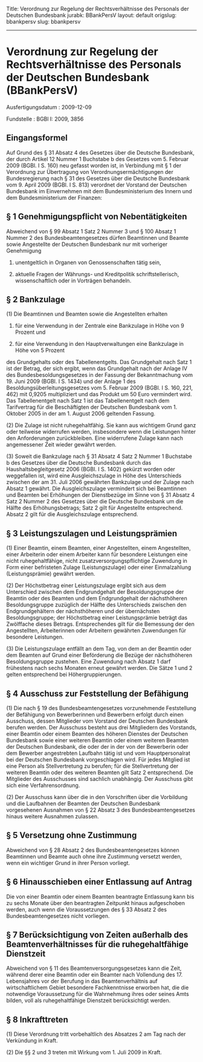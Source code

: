 Title: Verordnung zur Regelung der Rechtsverhältnisse des Personals der Deutschen
  Bundesbank
jurabk: BBankPersV
layout: default
origslug: bbankpersv
slug: bbankpersv

---

# Verordnung zur Regelung der Rechtsverhältnisse des Personals der Deutschen Bundesbank (BBankPersV)

Ausfertigungsdatum
:   2009-12-09

Fundstelle
:   BGBl I: 2009, 3856


## Eingangsformel

Auf Grund des § 31 Absatz 4 des Gesetzes über die Deutsche Bundesbank,
der durch Artikel 12 Nummer 1 Buchstabe b des Gesetzes vom 5. Februar
2009 (BGBl. I S. 160) neu gefasst worden ist, in Verbindung mit § 1
der Verordnung zur Übertragung von Verordnungsermächtigungen der
Bundesregierung nach § 31 des Gesetzes über die Deutsche Bundesbank
vom 9. April 2009 (BGBl. I S. 813) verordnet der Vorstand der
Deutschen Bundesbank im Einvernehmen mit dem Bundesministerium des
Innern und dem Bundesministerium der Finanzen:


## § 1 Genehmigungspflicht von Nebentätigkeiten

Abweichend von § 99 Absatz 1 Satz 2 Nummer 3 und § 100 Absatz 1 Nummer
2 des Bundesbeamtengesetzes dürfen Beamtinnen und Beamte sowie
Angestellte der Deutschen Bundesbank nur mit vorheriger Genehmigung

1.  unentgeltlich in Organen von Genossenschaften tätig sein,


2.  aktuelle Fragen der Währungs- und Kreditpolitik schriftstellerisch,
    wissenschaftlich oder in Vorträgen behandeln.





## § 2 Bankzulage

(1) Die Beamtinnen und Beamten sowie die Angestellten erhalten

1.  für eine Verwendung in der Zentrale eine Bankzulage in Höhe von 9
    Prozent und


2.  für eine Verwendung in den Hauptverwaltungen eine Bankzulage in Höhe
    von 5 Prozent



des Grundgehalts oder des Tabellenentgelts. Das Grundgehalt nach Satz
1 ist der Betrag, der sich ergibt, wenn das Grundgehalt nach der
Anlage IV des Bundesbesoldungsgesetzes in der Fassung der
Bekanntmachung vom 19. Juni 2009 (BGBl. I S. 1434) und der Anlage 1
des Besoldungsüberleitungsgesetzes vom 5. Februar 2009 (BGBl. I S.
160, 221, 462) mit 0,9205 multipliziert und das Produkt um 50 Euro
vermindert wird. Das Tabellenentgelt nach Satz 1 ist das
Tabellenentgelt nach dem Tarifvertrag für die Beschäftigten der
Deutschen Bundesbank vom 1. Oktober 2005 in der am 1. August 2006
geltenden Fassung.

(2) Die Zulage ist nicht ruhegehaltfähig. Sie kann aus wichtigem Grund
ganz oder teilweise widerrufen werden, insbesondere wenn die
Leistungen hinter den Anforderungen zurückbleiben. Eine widerrufene
Zulage kann nach angemessener Zeit wieder gewährt werden.

(3) Soweit die Bankzulage nach § 31 Absatz 4 Satz 2 Nummer 1 Buchstabe
b des Gesetzes über die Deutsche Bundesbank durch das
Haushaltsbegleitgesetz 2006 (BGBl. I S. 1402) gekürzt worden oder
weggefallen ist, wird eine Ausgleichszulage in Höhe des Unterschieds
zwischen der am 31. Juli 2006 gewährten Bankzulage und der Zulage nach
Absatz 1 gewährt. Die Ausgleichszulage vermindert sich bei Beamtinnen
und Beamten bei Erhöhungen der Dienstbezüge im Sinne von § 31 Absatz 4
Satz 2 Nummer 2 des Gesetzes über die Deutsche Bundesbank um die
Hälfte des Erhöhungsbetrags; Satz 2 gilt für Angestellte entsprechend.
Absatz 2 gilt für die Ausgleichszulage entsprechend.


## § 3 Leistungszulagen und Leistungsprämien

(1) Einer Beamtin, einem Beamten, einer Angestellten, einem
Angestellten, einer Arbeiterin oder einem Arbeiter kann für besondere
Leistungen eine nicht ruhegehaltfähige, nicht
zusatzversorgungspflichtige Zuwendung in Form einer befristeten Zulage
(Leistungszulage) oder einer Einmalzahlung (Leistungsprämie) gewährt
werden.

(2) Der Höchstbetrag einer Leistungszulage ergibt sich aus dem
Unterschied zwischen dem Endgrundgehalt der Besoldungsgruppe der
Beamtin oder des Beamten und dem Endgrundgehalt der nächsthöheren
Besoldungsgruppe zuzüglich der Hälfte des Unterschieds zwischen den
Endgrundgehältern der nächsthöheren und der übernächsten
Besoldungsgruppe; der Höchstbetrag einer Leistungsprämie beträgt das
Zwölffache dieses Betrags. Entsprechendes gilt für die Bemessung der
den Angestellten, Arbeiterinnen oder Arbeitern gewährten Zuwendungen
für besondere Leistungen.

(3) Die Leistungszulage entfällt an dem Tag, von dem an der Beamtin
oder dem Beamten auf Grund einer Beförderung die Bezüge der
nächsthöheren Besoldungsgruppe zustehen. Eine Zuwendung nach Absatz 1
darf frühestens nach sechs Monaten erneut gewährt werden. Die Sätze 1
und 2 gelten entsprechend bei Höhergruppierungen.


## § 4 Ausschuss zur Feststellung der Befähigung

(1) Die nach § 19 des Bundesbeamtengesetzes vorzunehmende Feststellung
der Befähigung von Bewerberinnen und Bewerbern erfolgt durch einen
Ausschuss, dessen Mitglieder vom Vorstand der Deutschen Bundesbank
berufen werden. Der Ausschuss besteht aus drei Mitgliedern des
Vorstands, einer Beamtin oder einem Beamten des höheren Dienstes der
Deutschen Bundesbank sowie einer weiteren Beamtin oder einem weiteren
Beamten der Deutschen Bundesbank, die oder der in der von der
Bewerberin oder dem Bewerber angestrebten Laufbahn tätig ist und vom
Hauptpersonalrat bei der Deutschen Bundesbank vorgeschlagen wird. Für
jedes Mitglied ist eine Person als Stellvertretung zu berufen; für die
Stellvertretung der weiteren Beamtin oder des weiteren Beamten gilt
Satz 2 entsprechend. Die Mitglieder des Ausschusses sind sachlich
unabhängig. Der Ausschuss gibt sich eine Verfahrensordnung.

(2) Der Ausschuss kann über die in den Vorschriften über die
Vorbildung und die Laufbahnen der Beamten der Deutschen Bundesbank
vorgesehenen Ausnahmen von § 22 Absatz 3 des Bundesbeamtengesetzes
hinaus weitere Ausnahmen zulassen.


## § 5 Versetzung ohne Zustimmung

Abweichend von § 28 Absatz 2 des Bundesbeamtengesetzes können
Beamtinnen und Beamte auch ohne ihre Zustimmung versetzt werden, wenn
ein wichtiger Grund in ihrer Person vorliegt.


## § 6 Hinausschieben einer Entlassung auf Antrag

Die von einer Beamtin oder einem Beamten beantragte Entlassung kann
bis zu sechs Monate über den beantragten Zeitpunkt hinaus aufgeschoben
werden, auch wenn die Voraussetzungen des § 33 Absatz 2 des
Bundesbeamtengesetzes nicht vorliegen.


## § 7 Berücksichtigung von Zeiten außerhalb des Beamtenverhältnisses für die ruhegehaltfähige Dienstzeit

Abweichend von § 11 des Beamtenversorgungsgesetzes kann die Zeit,
während derer eine Beamtin oder ein Beamter nach Vollendung des 17.
Lebensjahres vor der Berufung in das Beamtenverhältnis auf
wirtschaftlichem Gebiet besondere Fachkenntnisse erworben hat, die die
notwendige Voraussetzung für die Wahrnehmung ihres oder seines Amts
bilden, voll als ruhegehaltfähige Dienstzeit berücksichtigt werden.


## § 8 Inkrafttreten

(1) Diese Verordnung tritt vorbehaltlich des Absatzes 2 am Tag nach
der Verkündung in Kraft.

(2) Die §§ 2 und 3 treten mit Wirkung vom 1. Juli 2009 in Kraft.

